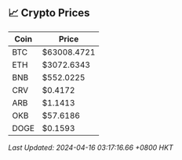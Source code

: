 ## 📈 Crypto Prices

| Coin | Price |
| ---- | ----- |
| BTC | $63008.4721 |
| ETH | $3072.6343 |
| BNB | $552.0225 |
| CRV | $0.4172 |
| ARB | $1.1413 |
| OKB | $57.6186 |
| DOGE | $0.1593 |

_Last Updated: 2024-04-16 03:17:16.66 +0800 HKT_